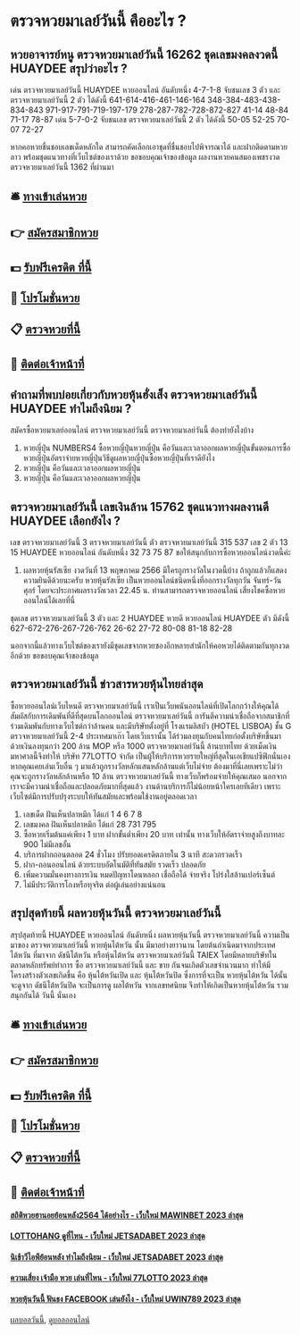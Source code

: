 # ตรวจหวยมาเลย์วันนี้ คืออะไร ?
## หวยอาจารย์หนู ตรวจหวยมาเลย์วันนี้ 16262 ชุดเลขมงคลงวดนี้ HUAYDEE สรุปว่าอะไร ?
เด่น ตรวจหวยมาเลย์วันนี้ HUAYDEE หวยออนไลน์ อันดับหนึ่ง 4-7-1-8 จับชนเลข 3 ตัว และ ตรวจหวยมาเลย์วันนี้ 2 ตัว ได้ดังนี้
641-614-416-461-146-164
348-384-483-438-834-843
971-917-791-719-197-179
278-287-782-728-872-827
41-14
48-84
71-17
78-87
เด่น 5-7-0-2 จับชนเลข ตรวจหวยมาเลย์วันนี้ 2 ตัว ได้ดังนี้
50-05
52-25
70-07
72-27

หากคอหวยชื่นชอบเลขเด็ดหลักใด สามารถคัดเลือกเอาชุดที่ชื่นชอบไปพิจารณาได้ และฝากติดตามหวยลาว พร้อมชุดแนวทางที่เว็บไซต์ของเราด้วย
ขอขอบคุณเจ้าของข้อมูล
ผลงานหวยคนสมองเพชรงวด ตรวจหวยมาเลย์วันนี้ 1362 ที่ผ่านมา

## 🛎 [ทางเข้าเล่นหวย](https://bit.ly/3BG5bNw)
## 👉 [สมัครสมาชิกหวย](https://bit.ly/3BG5bNw)
## 💵 [รับฟรีเครดิต ที่นี้](https://bit.ly/3C3mvgS)
## 👑 [โปรโมชั่นหวย](https://bit.ly/3C3mvgS)
## 📋 [ตรวจหวยที่นี้](https://bit.ly/3C3mvgS)
## 📱 [ติดต่อเจ้าหน้าที่](https://bit.ly/3C3mvgS)

## คำถามที่พบบ่อยเกี่ยวกับหวยหุ้นฮั่งเส็ง ตรวจหวยมาเลย์วันนี้ HUAYDEE ทำไมถึงนิยม ?
สมัครซื้อหวยมาเลย์ออนไลน์ ตรวจหวยมาเลย์วันนี้ ตรวจหวยมาเลย์วันนี้ ต้องทำยังไงบ้าง
1. หวยญี่ปุ่น NUMBERS4 ซื้อหวยญี่ปุ่นหวยญี่ปุ่น คือวันและเวลาออกผลหวยญี่ปุ่นขั้นตอนการซื้อหวยญี่ปุ่นอัตราจ่ายหวยญี่ปุ่นวิธีดูผลหวยญี่ปุ่นซื้อหวยญี่ปุ่นที่เราดียังไง
2. หวยญี่ปุ่น คือวันและเวลาออกผลหวยญี่ปุ่น
3. หวยญี่ปุ่น คือวันและเวลาออกผลหวยญี่ปุ่น

## ตรวจหวยมาเลย์วันนี้ เลขเงินล้าน 15762 ชุดแนวทางผลงานดี HUAYDEE เลือกยังไง ?
เลข ตรวจหวยมาเลย์วันนี้ 3 ตรวจหวยมาเลย์วันนี้ ตัว ตรวจหวยมาเลย์วันนี้ 315 537
เลข 2 ตัว 13 15 HUAYDEE หวยออนไลน์ อันดับหนึ่ง 32 73 75 87
ขอให้สนุกกับการซื้อหวยออนไลน์งวดนี้ค่ะ
1. ผลหวยหุ้นรัสเซีย งวดวันที่ 13 พฤษภาคม 2566 มีใครถูกรางวัลในงวดนี้บ้าง ถ้าถูกแล้วก็แสดงความยินดีด้วยนะครับ หวยหุ้นรัสเซีย เป็นหวยออนไลน์ชนิดหนึ่งที่ออกรางวัลทุกวัน จันทร์-วันศุกร์ โดยจะประกาศผลรางวัลเวลา 22.45 น. ท่านสามารถตรวจหวยออนไลน์ เสี่ยงโชคซื้อหวยออนไลน์ได้เลยที่นี่

ชุดเลข ตรวจหวยมาเลย์วันนี้ 3 ตัว และ 2 HUAYDEE หวยดี หวยออนไลน์ HUAYDEE ตัว มีดังนี้
627-672-276-267-726-762
26-62
27-72
80-08
81-18
82-28

นอกจากนี้แล้วทางเว็บไซต์ของเรายังมีชุดเลขจากหวยซองอีกหลายสำนักให้คอหวยได้ติดตามกันทุกงวดอีกด้วย
ขอขอบคุณเจ้าของข้อมูล

## ตรวจหวยมาเลย์วันนี้ ข่าวสารหวยหุ้นไทยล่าสุด
ซื้อหวยออนไลน์เว็บไหนดี ตรวจหวยมาเลย์วันนี้ เราเป็นเว็บพนันออนไลน์ที่เปิดโลกกว้างให้คุณได้สัมผัสกับการเดิมพันที่ดีที่สุดบนโลกออนไลน์ ตรวจหวยมาเลย์วันนี้ การันตีความน่าเชื่อถือจากสมาชิกที่ร่วมเดิมพันกับทางเว็บไซต์กว่าล้านคน และมีบริษัทตั้งอยู่ที่ โรงแรมลิสบัว (HOTEL LISBOA) ชั้น G ตรวจหวยมาเลย์วันนี้ 2-4 ประเทศมาเก๊า โดยเว็บเรานั้น ได้ร่วมลงทุนกับคนไทยก่อตั้งบริษัทขึ้นมาด้วยเงินลงทุนกว่า 200 ล้าน MOP หรือ 1000 ตรวจหวยมาเลย์วันนี้ ล้านบาทไทย ด้วยเม็ดเงินมหาศาลนี้จึงทำให้ บริษัท 77LOTTO จำกัด เป็นผู้ให้บริการหวยรายใหญ่ที่สุดในเอเชียแปซิฟิกนั่นเอง
หากคุณเคยเล่นเว็บอื่น ๆ มาแล้วถูกรางวัลหลักแสนหลักล้านแต่เว็บไม่จ่าย ต้องมาที่นี่เลยเพราะไม่ว่าคุณจะถูกรางวัลหลักล้านหรือ 10 ล้าน ตรวจหวยมาเลย์วันนี้ ทางเว็บก็พร้อมจ่ายให้คุณเสมอ นอกจากเราจะมีความน่าเชื่อถือและปลอดภัยมากที่สุดแล้ว งานด้านบริการก็ไม่น้อยหน้าใครเลยทีเดียว เพราะเว็บไซต์มีการปรับปรุงระบบให้ทันสมัยและพร้อมใช้งานอยู่ตลอดเวลา
1. เลขเด็ด ฝันเห็นปลาหมึก ได้แก่ 1 4 6 7 8
2. เลขมงคล ฝันเห็นปลาหมึก ได้แก่ 28 731 795
3. ซื้อหวยเริ่มต้นแค่เพียง 1 บาท ฝากขั้นต่ำเพียง 20 บาท เท่านั้น ทางเว็บให้อัตราจ่ายสูงถึงบาทละ 900 ไม่มีเลขอั้น
4. บริการฝากถอนตลอด 24 ชั่วโมง ปรับยอดเครดิตภายใน 3 นาที สะดวกรวดเร็ว
5. ฝาก-ถอนออนไลน์ ด้วยระบบอัตโนมัติที่ทันสมัย รวดเร็ว ปลอดภัย
6. เพิ่มความมั่นคงทางการเงิน หมดปัญหาโดนหลอก เชื่อถือได้ จ่ายจริง โปร่งใสล้านเปอร์เซ็นต์
7. ไม่มีประวัติการโกงหรือทุจริต ต่อผู้เล่นอย่างแน่นอน

## สรุปสุดท้ายนี้ ผลหวยหุ้นวันนี้ ตรวจหวยมาเลย์วันนี้
สรุปสุดท้ายนี้ HUAYDEE หวยออนไลน์ อันดับหนึ่ง ผลหวยหุ้นวันนี้ ตรวจหวยมาเลย์วันนี้ ความเป็นมาของ ตรวจหวยมาเลย์วันนี้ หวยหุ้นไต้หวัน นั้น มีมาอย่างยาวนาน โดยต้นกำเนิดมาจากประเทศไต้หวัน ที่มาจาก ดัชนีไต้หวัน หรือหุ้นไต้หวัน ตรวจหวยมาเลย์วันนี้ TAIEX โดยมีหลายบริษัทในตลาดหลักทรัพย์ทำการ ซื้อ ตรวจหวยมาเลย์วันนี้ และ ขาย กันจนเกิดตัวเลขจำนวนมาก ทำให้มีโครงสร้างตัวเลขเกิดขึ้น คือ หุ้นไต้หวันเปิด และ หุ้นไต้หวันปิด ซึ่งการที่จะเป็น หวยหุ้นไต้หวัน ได้นั้น จะดูจาก ดัชนีไต้หวันปิด จะเป็นการดู ผลไต้หวัน จากเลขทศนิยม จึงทำให้เกิดเป็นหวยหุ้นไต้หวัน รวมสนุกกันได้ วันนี้ นั่นเอง

## 🛎 [ทางเข้าเล่นหวย](https://bit.ly/3BG5bNw)
## 👉 [สมัครสมาชิกหวย](https://bit.ly/3BG5bNw)
## 💵 [รับฟรีเครดิต ที่นี้](https://bit.ly/3C3mvgS)
## 👑 [โปรโมชั่นหวย](https://bit.ly/3C3mvgS)
## 📋 [ตรวจหวยที่นี้](https://bit.ly/3C3mvgS)
## 📱 [ติดต่อเจ้าหน้าที่](https://bit.ly/3C3mvgS)

#### [สถิติหวยฮานอยย้อนหลัง2564 ได้อย่างไร - เว็บใหม่ MAWINBET 2023 ล่าสุด](https://atom.io/themes/สถิติหวยฮานอยย้อนหลัง2564%20ได้อย่างไร%20-%20เว็บใหม่%20mawinbet%202023%20ล่าสุด)
#### [LOTTOHANG ดูที่ไหน - เว็บใหม่ JETSADABET 2023 ล่าสุด](https://atom.io/themes/lottohang%20ดูที่ไหน%20-%20เว็บใหม่%20jetsadabet%202023%20ล่าสุด)
#### [นิเช้าวีไอพีย้อนหลัง ทำไมถึงนิยม - เว็บใหม่ JETSADABET 2023 ล่าสุด](https://atom.io/themes/นิเช้าวีไอพีย้อนหลัง%20ทำไมถึงนิยม%20-%20เว็บใหม่%20jetsadabet%202023%20ล่าสุด)
#### [ความเสี่ยง เจ้ามือ หวย เล่นที่ไหน - เว็บใหม่ 77LOTTO 2023 ล่าสุด](https://atom.io/themes/ความเสี่ยง%20เจ้ามือ%20หวย%20เล่นที่ไหน%20-%20เว็บใหม่%2077lotto%202023%20ล่าสุด)
#### [หวยหุ้นวันนี้ ฟันธง FACEBOOK เล่นยังไง - เว็บใหม่ UWIN789 2023 ล่าสุด](https://atom.io/themes/หวยหุ้นวันนี้%20ฟันธง%20facebook%20เล่นยังไง%20-%20เว็บใหม่%20uwin789%202023%20ล่าสุด)

[ผลบอลวันนี้](https://siamsport.tv "ผลบอลวันนี้"), [ดูบอลออนไลน์](https://siamsport.tv/ดูบอลสด "ดูบอลออนไลน์")